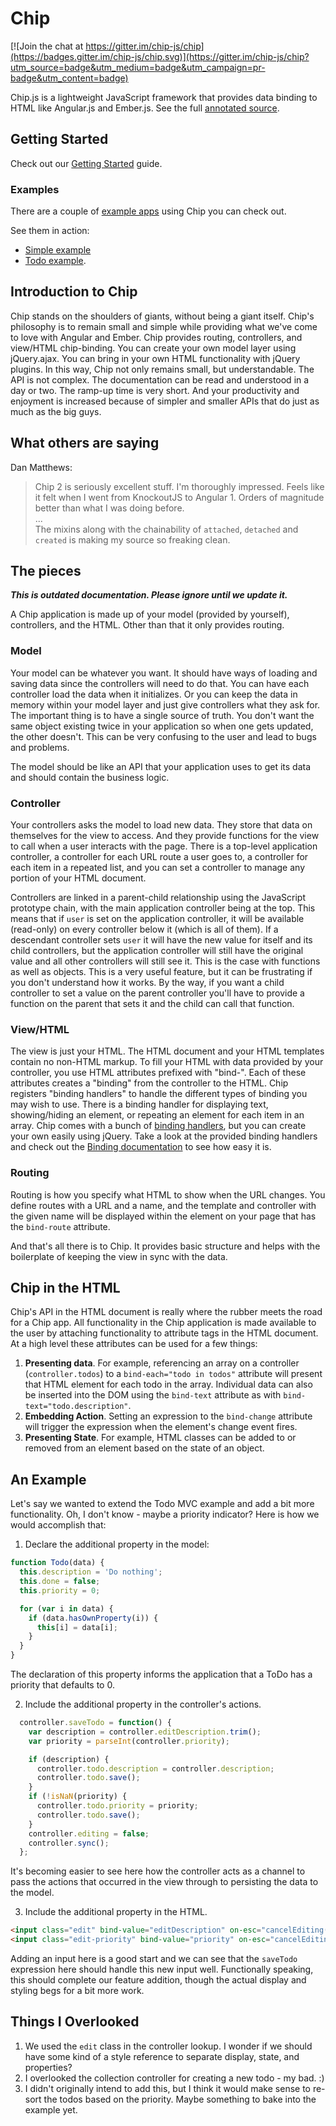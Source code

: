 Chip
====

[![Join the chat at https://gitter.im/chip-js/chip](https://badges.gitter.im/chip-js/chip.svg)](https://gitter.im/chip-js/chip?utm_source=badge&utm_medium=badge&utm_campaign=pr-badge&utm_content=badge)

Chip.js is a lightweight JavaScript framework that provides data binding to HTML like Angular.js and Ember.js. See the
full [annotated source](https://rawgithub.com/chip-js/chip/master/docs/src/chip.html).

## Getting Started

Check out our [Getting Started](https://github.com/chip-js/chip/wiki) guide.

### Examples

There are a couple of [example apps](https://github.com/chip-js/chip/tree/master/examples) using Chip you can check
out.

See them in action:
* [Simple example](https://rawgithub.com/chip-js/chip/master/examples/simple.html)
* [Todo example](https://rawgithub.com/chip-js/chip/master/examples/todo/index.html).

## Introduction to Chip

Chip stands on the shoulders of giants, without being a giant itself. Chip's philosophy is to remain small and simple
while providing what we've come to love with Angular and Ember. Chip provides routing, controllers, and view/HTML
chip-binding. You can create your own model layer using jQuery.ajax. You can bring in your own HTML functionality with
jQuery plugins. In this way, Chip not only remains small, but understandable. The API is not complex. The documentation
can be read and understood in a day or two. The ramp-up time is very short. And your productivity and enjoyment is
increased because of simpler and smaller APIs that do just as much as the big guys.

## What others are saying

Dan Matthews:
> Chip 2 is seriously excellent stuff. I'm thoroughly impressed. Feels like it felt when I went from KnockoutJS to
  Angular 1. Orders of magnitude better than what I was doing before.<br>...<br>
  The mixins along with the chainability of `attached`, `detached` and `created` is making my source so freaking clean.

## The pieces

***This is outdated documentation. Please ignore until we update it.***

A Chip application is made up of your model (provided by yourself), controllers, and the HTML. Other than that it only
provides routing.

### Model

Your model can be whatever you want. It should have ways of loading and saving data since the controllers will need to
do that. You can have each controller load the data when it initializes. Or you can keep the data in memory within your
model layer and just give controllers what they ask for. The important thing is to have a single source of truth. You
don't want the same object existing twice in your application so when one gets updated, the other doesn't. This can be
very confusing to the user and lead to bugs and problems.

The model should be like an API that your application uses to get its data and should contain the business logic.

### Controller

Your controllers asks the model to load new data. They store that data on themselves for the view to access. And they
provide functions for the view to call when a user interacts with the page. There is a top-level application controller,
a controller for each URL route a user goes to, a controller for each item in a repeated list, and you can set a
controller to manage any portion of your HTML document.

Controllers are linked in a parent-child relationship using the JavaScript prototype chain, with the main application
controller being at the top. This means that if `user` is set on the application controller, it will be available
(read-only) on every controller below it (which is all of them). If a descendant controller sets `user` it will have the
new value for itself and its child controllers, but the application controller will still have the original value and
all other controllers will still see it. This is the case with functions as well as objects. This is a very useful
feature, but it can be frustrating if you don't understand how it works. By the way, if you want a child controller to
set a value on the parent controller you'll have to provide a function on the parent that sets it and the child can call
that function.

### View/HTML

The view is just your HTML. The HTML document and your HTML templates contain no non-HTML markup. To fill your HTML
with data provided by your controller, you use HTML attributes prefixed with "bind-". Each of these attributes creates
a "binding" from the controller to the HTML. Chip registers "binding handlers" to handle the different types of binding
you may wish to use. There is a binding handler for displaying text, showing/hiding an element, or repeating an element
for each item in an array. Chip comes with a bunch of
[binding handlers](https://rawgithub.com/chip-js/chip/master/docs/src/bindings.html), but you can create your own
easily using jQuery. Take a look at the provided binding handlers and check out the
[Binding documentation](https://rawgithub.com/chip-js/chip/master/docs/src/binding.html) to see how easy it is.

### Routing

Routing is how you specify what HTML to show when the URL changes. You define routes with a URL and a name, and the
template and controller with the given name will be displayed within the element on your page that has the `bind-route`
attribute.

And that's all there is to Chip. It provides basic structure and helps with the boilerplate of keeping the view in sync
with the data.

## Chip in the HTML

Chip's API in the HTML document is really where the rubber meets the road for a Chip app. All functionality in the Chip
application is made available to the user by attaching functionality to attribute tags in the HTML document. At a high level
these attributes can be used for a few things:

1. **Presenting data**. For example, referencing an array on a controller (`controller.todos`) to a
`bind-each="todo in todos"` attribute will present that HTML element for each todo in the array. Individual data can
also be inserted into the DOM using the `bind-text` attribute as with `bind-text="todo.description"`.
2. **Embedding Action**. Setting an expression to the `bind-change` attribute will trigger the expression when the
element's change event fires.
3. **Presenting State**. For example, HTML classes can be added to or removed from an element based on the state of an
object.

## An Example

Let's say we wanted to extend the Todo MVC example and add a bit more functionality. Oh, I don't know - maybe a
priority indicator? Here is how we would accomplish that:

1. Declare the additional property in the model:

```javascript
function Todo(data) {
  this.description = 'Do nothing';
  this.done = false;
  this.priority = 0;

  for (var i in data) {
    if (data.hasOwnProperty(i)) {
      this[i] = data[i];
    }
  }
}
```
The declaration of this property informs the application that a ToDo has a priority that defaults to 0.

2. Include the additional property in the controller's actions.

```javascript
  controller.saveTodo = function() {
    var description = controller.editDescription.trim();
    var priority = parseInt(controller.priority);

    if (description) {
      controller.todo.description = controller.description;
      controller.todo.save();
    }
    if (!isNaN(priority) {
      controller.todo.priority = priority;
      controller.todo.save();
    }
    controller.editing = false;
    controller.sync();
  };
```
It's becoming easier to see here how the controller acts as a channel to pass the actions that occurred in the view
through to persisting the data to the model.

3. Include the additional property in the HTML.

```html
<input class="edit" bind-value="editDescription" on-esc="cancelEditing()" on-blur="cancelEditing()" on-enter="saveTodo()">
<input class="edit-priority" bind-value="priority" on-esc="cancelEditing()" on-blur="cancelEditing()" on-enter="saveTodo()">
```
Adding an input here is a good start and we can see that the `saveTodo` expression here should handle this new input well. Functionally speaking,
this should complete our feature addition, though the actual display and styling begs for a bit more work.

## Things I Overlooked

1. We used the `edit` class in the controller lookup. I wonder if we should have some kind of a style reference to separate display, state, and properties?
2. I overlooked the collection controller for creating a new todo - my bad. :)
3. I didn't originally intend to add this, but I think it would make sense to re-sort the todos based on the priority. Maybe something to bake into the example yet.

